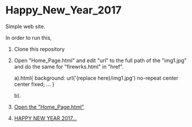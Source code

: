 # Happy_New_Year_2017
Simple web site.

In order to run this, 

1. Clone this repository

2. Open "Home_Page.html" and edit "url" to the full path of the "img1.jpg" and
   do the same for "firewrks.html" in  "href".
   
   a).html{
           background: url('(replace here)/img1.jpg') no-repeat center center fixed;
           ...
          }
   
   b).<a href="(replace here)/firewrks.html" class="button button1">
   
3. Open the "Home_Page.html"

4. HAPPY NEW YEAR 2017...
